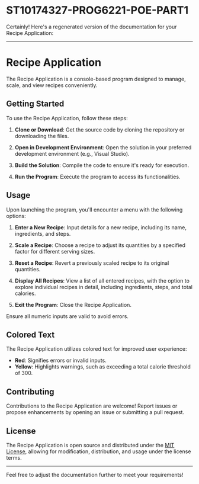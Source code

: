 # ST10174327-PROG6221-POE-PART1
Certainly! Here's a regenerated version of the documentation for your Recipe Application:

---

# Recipe Application

The Recipe Application is a console-based program designed to manage, scale, and view recipes conveniently.

## Getting Started

To use the Recipe Application, follow these steps:

1. **Clone or Download**: Get the source code by cloning the repository or downloading the files.

2. **Open in Development Environment**: Open the solution in your preferred development environment (e.g., Visual Studio).

3. **Build the Solution**: Compile the code to ensure it's ready for execution.

4. **Run the Program**: Execute the program to access its functionalities.

## Usage

Upon launching the program, you'll encounter a menu with the following options:

1. **Enter a New Recipe**: Input details for a new recipe, including its name, ingredients, and steps.

2. **Scale a Recipe**: Choose a recipe to adjust its quantities by a specified factor for different serving sizes.

3. **Reset a Recipe**: Revert a previously scaled recipe to its original quantities.

4. **Display All Recipes**: View a list of all entered recipes, with the option to explore individual recipes in detail, including ingredients, steps, and total calories.

5. **Exit the Program**: Close the Recipe Application.

Ensure all numeric inputs are valid to avoid errors.

## Colored Text

The Recipe Application utilizes colored text for improved user experience:

- **Red**: Signifies errors or invalid inputs.
- **Yellow**: Highlights warnings, such as exceeding a total calorie threshold of 300.

## Contributing

Contributions to the Recipe Application are welcome! Report issues or propose enhancements by opening an issue or submitting a pull request.

## License

The Recipe Application is open source and distributed under the [MIT License](LICENSE), allowing for modification, distribution, and usage under the license terms.

---

Feel free to adjust the documentation further to meet your requirements!
